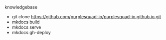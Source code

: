 knowledgebase

* git clone https://github.com/purplesquad-io/purplesquad-io.github.io.git
* mkdocs build
* mkdocs serve
* mkdocs gh-deploy